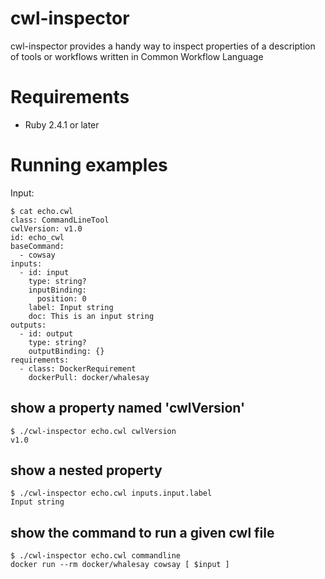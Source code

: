# cwl-inspector
cwl-inspector provides a handy way to inspect properties of a description of tools or workflows written in Common Workflow Language

# Requirements
- Ruby 2.4.1 or later

# Running examples

Input:
```console:
$ cat echo.cwl
class: CommandLineTool
cwlVersion: v1.0
id: echo_cwl
baseCommand:
  - cowsay
inputs:
  - id: input
    type: string?
    inputBinding:
      position: 0
    label: Input string
    doc: This is an input string
outputs:
  - id: output
    type: string?
    outputBinding: {}
requirements:
  - class: DockerRequirement
    dockerPull: docker/whalesay
```

## show a property named 'cwlVersion'
```console:
$ ./cwl-inspector echo.cwl cwlVersion
v1.0
```

## show a nested property
```console:
$ ./cwl-inspector echo.cwl inputs.input.label
Input string
```

## show the command to run a given cwl file
```console
$ ./cwl-inspector echo.cwl commandline
docker run --rm docker/whalesay cowsay [ $input ]
```
